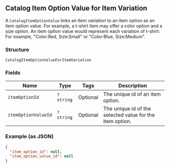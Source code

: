 ## Catalog Item Option Value for Item Variation

A `CatalogItemOptionValue` links an item variation to an item option as
an item option value. For example, a t-shirt item may offer a color option and
a size option. An item option value would represent each variation of t-shirt:
For example, "Color:Red, Size:Small" or "Color:Blue, Size:Medium".

### Structure

`CatalogItemOptionValueForItemVariation`

### Fields

| Name | Type | Tags | Description |
|  --- | --- | --- | --- |
| `itemOptionId` | `?string` | Optional | The unique id of an item option. |
| `itemOptionValueId` | `?string` | Optional | The unique id of the selected value for the item option. |

### Example (as JSON)

```json
{
  "item_option_id": null,
  "item_option_value_id": null
}
```


